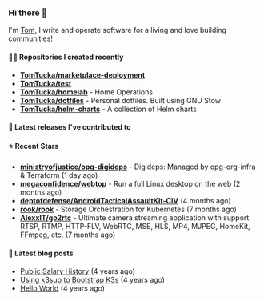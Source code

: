 ### Hi there 👋

I'm [Tom](https://tomwithers.dev), I write and operate software for a living and love building communities! 

#### 👨‍💻 Repositories I created recently
- **[TomTucka/marketplace-deployment](https://github.com/TomTucka/marketplace-deployment)**
- **[TomTucka/test](https://github.com/TomTucka/test)**
- **[TomTucka/homelab](https://github.com/TomTucka/homelab)** - Home Operations
- **[TomTucka/dotfiles](https://github.com/TomTucka/dotfiles)** - Personal dotfiles. Built using  GNU Stow
- **[TomTucka/helm-charts](https://github.com/TomTucka/helm-charts)** - A collection of Helm charts

#### 🚀 Latest releases I've contributed to



#### ⭐ Recent Stars


- **[ministryofjustice/opg-digideps](https://github.com/ministryofjustice/opg-digideps)** - Digideps: Managed by opg-org-infra &amp; Terraform (1 day ago)
- **[megaconfidence/webtop](https://github.com/megaconfidence/webtop)** - Run a full Linux desktop on the web (2 months ago)
- **[deptofdefense/AndroidTacticalAssaultKit-CIV](https://github.com/deptofdefense/AndroidTacticalAssaultKit-CIV)** (4 months ago)
- **[rook/rook](https://github.com/rook/rook)** - Storage Orchestration for Kubernetes (7 months ago)
- **[AlexxIT/go2rtc](https://github.com/AlexxIT/go2rtc)** - Ultimate camera streaming application with support RTSP, RTMP, HTTP-FLV, WebRTC, MSE, HLS, MP4, MJPEG, HomeKit, FFmpeg, etc. (7 months ago)

#### 📄 Latest blog posts
- [Public Salary History](https://tomwithers.dev/posts/public-salary-history/) (4 years ago)
- [Using k3sup to Bootstrap K3s](https://tomwithers.dev/posts/k3s-bootstrap/) (4 years ago)
- [Hello World](https://tomwithers.dev/posts/hello-world/) (4 years ago)
